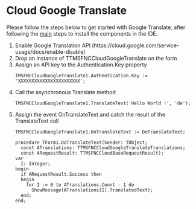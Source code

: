 # Cloud Google Translate #
Please follow the steps below to get started with Google Translate, after following the <a href="https://github.com/tmssoftware/TMS-FNC-Cloud-Pack/blob/master/README.md">main</a> steps to install the components in the IDE.
<ol>
  <li>Enable Google Translation API (https://cloud.google.com/service-usage/docs/enable-disable)
  <li>Drop an instance of TTMSFNCCloudGoogleTranslate on the form</li>  
  <li>Assign an API key to the Authentication.Key property

  ```delphi
  TMSFNCCloudGoogleTranslate1.Authentication.Key := 'XXXXXXXXXXXXXXXXXXXXXXX';    
  ```
  
  </li>  
  <li>Call the asynchronous Translate method</li>
  
  ```delphi
  TMSFNCCloudGoogleTranslate1.TranslateText('Hello World !', 'de');
  ```
  
  <li>Assign the event OnTranslateText and catch the result of the TranslateText call
  
  ```delphi
  TMSFNCCloudGoogleTranslate1.OnTranslateText := DoTranslateText;  
  ```
  
  ```delphi    
  procedure TForm1.DoTranslateText(Sender: TObject;
    const ATranslations: TTMSFNCCloudGoogleTranslateTranslations;
    const ARequestResult: TTMSFNCCloudBaseRequestResult);
  var
    I: Integer;
  begin
    if ARequestResult.Success then
    begin
      for I := 0 to ATranslations.Count - 1 do
        ShowMessage(ATranslations[I].TranslatedText);
    end;
  end;
  ```
  
  </li>    
</ol>
